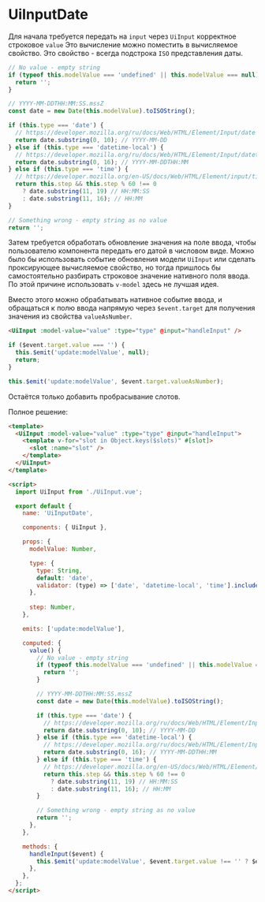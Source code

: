 # UiInputDate

Для начала требуется передать на `input` через `UiInput` корректное строковое `value` Это вычисление можно поместить в
вычисляемое свойство. Это свойство - всегда подстрока `ISO` представления даты.

```javascript
// No value - empty string
if (typeof this.modelValue === 'undefined' || this.modelValue === null) {
  return '';
}

// YYYY-MM-DDTHH:MM:SS.mssZ
const date = new Date(this.modelValue).toISOString();

if (this.type === 'date') {
  // https://developer.mozilla.org/ru/docs/Web/HTML/Element/Input/date
  return date.substring(0, 10); // YYYY-MM-DD
} else if (this.type === 'datetime-local') {
  // https://developer.mozilla.org/ru/docs/Web/HTML/Element/Input/datetime-local
  return date.substring(0, 16); // YYYY-MM-DDTHH:MM
} else if (this.type === 'time') {
  // https://developer.mozilla.org/en-US/docs/Web/HTML/Element/input/time
  return this.step && this.step % 60 !== 0
    ? date.substring(11, 19) // HH:MM:SS
    : date.substring(11, 16); // HH:MM
}

// Something wrong - empty string as no value
return '';
```

Затем требуется обработать обновление значения на поле ввода, чтобы пользователю компонента передать его датой в
числовом виде. Можно было бы использовать событие обновления модели `UiInput` или сделать проксирующее вычисляемое
свойство, но тогда пришлось бы самостоятельно разбирать строковое значение нативного поля ввода. По этой причине
использовать `v-model` здесь не лучшая идея.

Вместо этого можно обрабатывать нативное событие ввода, и обращаться к полю ввода напрямую через `$event.target` для
получения значения из свойства `valueAsNumber`.

```html
<UiInput :model-value="value" :type="type" @input="handleInput" />
```

```javascript
if ($event.target.value === '') {
  this.$emit('update:modelValue', null);
  return;
}

this.$emit('update:modelValue', $event.target.valueAsNumber);
```

Остаётся только добавить пробрасывание слотов.

Полное решение:

```html
<template>
  <UiInput :model-value="value" :type="type" @input="handleInput">
    <template v-for="slot in Object.keys($slots)" #[slot]>
      <slot :name="slot" />
    </template>
  </UiInput>
</template>

<script>
  import UiInput from './UiInput.vue';

  export default {
    name: 'UiInputDate',

    components: { UiInput },

    props: {
      modelValue: Number,

      type: {
        type: String,
        default: 'date',
        validator: (type) => ['date', 'datetime-local', 'time'].includes(type),
      },
      
      step: Number,
    },

    emits: ['update:modelValue'],

    computed: {
      value() {
        // No value - empty string
        if (typeof this.modelValue === 'undefined' || this.modelValue === null) {
          return '';
        }

        // YYYY-MM-DDTHH:MM:SS.mssZ
        const date = new Date(this.modelValue).toISOString();

        if (this.type === 'date') {
          // https://developer.mozilla.org/ru/docs/Web/HTML/Element/Input/date
          return date.substring(0, 10); // YYYY-MM-DD
        } else if (this.type === 'datetime-local') {
          // https://developer.mozilla.org/ru/docs/Web/HTML/Element/Input/datetime-local
          return date.substring(0, 16); // YYYY-MM-DDTHH:MM
        } else if (this.type === 'time') {
          // https://developer.mozilla.org/en-US/docs/Web/HTML/Element/input/time
          return this.step && this.step % 60 !== 0
            ? date.substring(11, 19) // HH:MM:SS
            : date.substring(11, 16); // HH:MM
        }

        // Something wrong - empty string as no value
        return '';
      },
    },

    methods: {
      handleInput($event) {
        this.$emit('update:modelValue', $event.target.value !== '' ? $event.target.valueAsNumber : undefined);
      },
    },
  };
</script>
```
